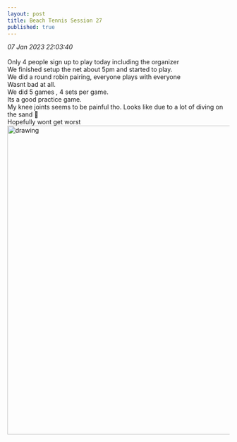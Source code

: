 ```yaml
---
layout: post
title: Beach Tennis Session 27
published: true
---
```

_07 Jan 2023 22:03:40_
<br>
<br>
Only 4 people sign up to play today including the organizer
<br>
We finished setup the net about 5pm and started to play.
<br>
We did a round robin pairing, everyone plays with everyone
<br>
Wasnt bad at all. 
<br>
We did 5 games , 4 sets per game.
<br>
Its a good practice game.
<br>
My knee joints seems to be painful tho. Looks like due to a lot of diving on the sand 😬
<br>
Hopefully wont get worst
<br>
<img src="https://drive.google.com/uc?export=view&id=1Krt4PZvDLYIwx7fdH81Al3Uopk-TioB6" alt="drawing" width="700"/>

